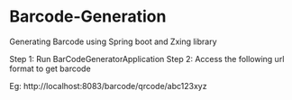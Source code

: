 # Barcode-Generation
Generating Barcode using Spring boot and Zxing library

Step 1: Run BarCodeGeneratorApplication
Step 2: Access the following url format to get barcode

Eg: http://localhost:8083/barcode/qrcode/abc123xyz
